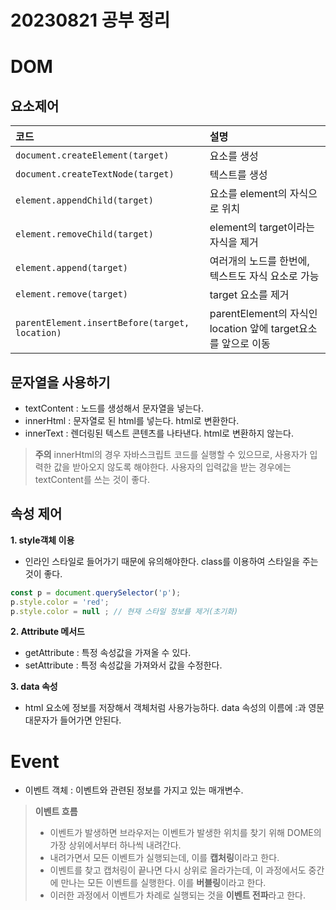 20230821 공부 정리
===========================
# DOM
## 요소제어
| 코드 | 설명 |
| :-- | :-- |
| `document.createElement(target)` | 요소를 생성 |
| `document.createTextNode(target)` | 텍스트를 생성 |
| `element.appendChild(target)` | 요소를 element의 자식으로 위치 |
| `element.removeChild(target)` | element의 target이라는 자식을 제거 |
| `element.append(target)` | 여러개의 노드를 한번에, 텍스트도 자식 요소로 가능 |
| `element.remove(target)` | target 요소를 제거 |
| `parentElement.insertBefore(target, location)` | parentElement의 자식인 location 앞에 target요소를 앞으로 이동|

## 문자열을 사용하기
- textContent : 노드를 생성해서 문자열을 넣는다.
- innerHtml : 문자열로 된 html를 넣는다. html로 변환한다.
- innerText : 렌더링된 텍스트 콘텐츠를 나타낸다. html로 변환하지 않는다.

> **주의**
> innerHtml의 경우 자바스크립트 코드를 실행할 수 있으므로, 사용자가 입력한 값을 받아오지 않도록 해야한다.
> 사용자의 입력값을 받는 경우에는 textContent를 쓰는 것이 좋다.

## 속성 제어
**1. style객체 이용**
- 인라인 스타일로 들어가기 때문에 유의해야한다. class를 이용하여 스타일을 주는 것이 좋다.
```js
const p = document.querySelector('p');
p.style.color = 'red';
p.style.color = null ; // 현재 스타일 정보를 제거(초기화)
```

**2. Attribute 메서드**
- getAttribute : 특정 속성값을 가져올 수 있다.
- setAttribute : 특정 속성값을 가져와서 값을 수정한다.


**3. data 속성**
- html 요소에 정보를 저장해서 객체처럼 사용가능하다. data 속성의 이름에 :과 영문 대문자가 들어가면 안된다.


# Event
- 이벤트 객체 : 이벤트와 관련된 정보를 가지고 있는 매개변수.

> **이벤트 흐름**
> - 이벤트가 발생하면 브라우저는 이벤트가 발생한 위치를 찾기 위해 DOME의 가장 상위에서부터 하나씩 내려간다.
> - 내려가면서 모든 이벤트가 실행되는데, 이를 **캡처링**이라고 한다.
> - 이벤트를 찾고 캡처링이 끝나면 다시 상위로 올라가는데, 이 과정에서도 중간에 만나는 모든 이벤트를 실행한다. 이를 **버블링**이라고 한다.
> - 이러한 과정에서 이벤트가 차례로 실행되는 것을 **이벤트 전파**라고 한다.